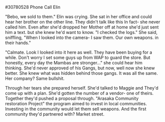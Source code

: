 #30780528 Phone Call Elin  
  
"Bebo, we sold to them." Elin was crying. She sat in her office and could hear her brother on the other line. They didn't talk like this In fact- she never called him. Even after she'd dropped her Mother off at home she'd just sent him a text. but she knew he'd want to know. "I checked the logs."  She said, sniffling, "When I looked into the camera- I saw them. Our own weapons. in their hands."  
  
"Calmate. Look I looked into it here as well. They have been buying for a while. Don't worry I set some guys up from WAP to guard the store. But honestly, every day the Mambas are stronger..." she could hear him thinking. She'd never approved of his Gangs, but now, well now she knew better. She knew what was hidden behind those gangs. It was all the same. Her company?  Same bullshit.  
  
Through her tears she prepared herself. She'd talked to Maggie and They'd come up with a plan. She'd gotten the number of a vendor- one of theirs. Together they'd pushed a proposal through. "Arasaka Community restoration Project" the program aimed to invest in local communities. Investing in the community would let them sell weapons. And the first community they'd partnered with?  Market street.  

